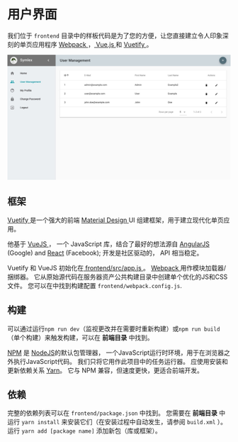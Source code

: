 # 用户界面

我们位于 `frontend` 目录中的样板代码是为了您的方便，让您直接建立令人印象深刻的单页应用程序 [ Webpack ](https://webpack.js.org/)，[ Vue.js ](https://vuejs.org/) 和 [ Vuetify ](https://vuetifyjs.com/en/)。

![Screenshot](../img/screenshot.jpg)

## 框架 ##

[Vuetify ](https://vuetifyjs.com/en/getting-started/quick-start) 是一个强大的前端 [ Material Design ](https://material.io/) UI 组建框架，用于建立现代化单页应用。

他基于 [ VueJS ](https://vuejs.org/v2/guide/)， 一个 JavaScript 库，结合了最好的想法源自 [ AngularJS ](https://angularjs.org/) (Google) and [React](https://reactjs.org/) (Facebook); 开发是社区驱动的， API 相当稳定。

Vuetify 和 VueJS 初始化在[ frontend/src/app.js ](https://github.com/symlex/symlex/blob/master/frontend/src/app.js)。 [ Webpack ](https://webpack.js.org/concepts/) 用作模块加载器/捆绑器。 它从原始源代码在服务器资产公共构建目录中创建单个优化的JS和CSS文件。 您可以在中找到构建配置 `frontend/webpack.config.js`.

## 构建 ##

可以通过运行`npm run dev`（监视更改并在需要时重新构建）或`npm run build`（单个构建）来触发构建，可以在 **前端目录** 中找到。

[NPM](https://www.npmjs.com/) 是 [NodeJS](https://nodejs.org/en/docs/guides/)的默认包管理器， 一个JavaScript运行时环境，用于在浏览器之外执行JavaScript代码。 我们只将它用作此项目中的任务运行器。 应使用安装和更新依赖关系 [Yarn](https://yarnpkg.com/en/docs/getting-started)。 它与 NPM 兼容，但速度更快，更适合前端开发。

## 依赖 ##

完整的依赖列表可以在 `frontend/package.json` 中找到。 您需要在 **前端目录** 中运行 `yarn install` 来安装它们（在安装过程中自动发生，请参阅 `build.xml` ）。 运行 `yarn add [package name]` 添加新包（库或框架）。
